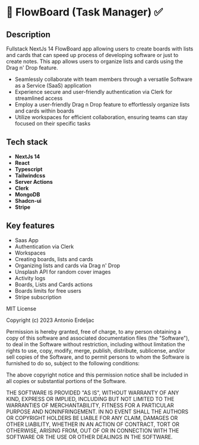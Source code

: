 
# 📝 FlowBoard (Task Manager) ✅

## Description
Fullstack NextJs 14 FlowBoard app allowing users to create boards with lists and cards that can speed up process of developing software or just to create notes. This app allows users to organize lists and cards using the Drag n' Drop feature.

- Seamlessly collaborate with team members through a versatile Software as a Service (SaaS) application
- Experience secure and user-friendly authentication via Clerk for streamlined access
- Employ a user-friendly Drag n Drop feature to effortlessly organize lists and cards within boards
- Utilize workspaces for efficient collaboration, ensuring teams can stay focused on their specific tasks

## Tech stack

- **NextJs 14**
- **React**
- **Typescript**
- **Tailwindcss**
- **Server Actions**
- **Clerk**
- **MongoDB**
- **Shadcn-ui**
- **Stripe**

## Key features

- Saas App
- Authentication via Clerk
- Workspaces
- Creating boards, lists and cards
- Organizing lists and cards via Drag n' Drop
- Unsplash API for random  cover images
- Activity logs
- Boards, Lists and Cards actions
- Boards limits for free users
- Stripe subscription

MIT License

Copyright (c) 2023 Antonio Erdeljac

Permission is hereby granted, free of charge, to any person obtaining a copy
of this software and associated documentation files (the "Software"), to deal
in the Software without restriction, including without limitation the rights
to use, copy, modify, merge, publish, distribute, sublicense, and/or sell
copies of the Software, and to permit persons to whom the Software is
furnished to do so, subject to the following conditions:

The above copyright notice and this permission notice shall be included in all
copies or substantial portions of the Software.

THE SOFTWARE IS PROVIDED "AS IS", WITHOUT WARRANTY OF ANY KIND, EXPRESS OR
IMPLIED, INCLUDING BUT NOT LIMITED TO THE WARRANTIES OF MERCHANTABILITY,
FITNESS FOR A PARTICULAR PURPOSE AND NONINFRINGEMENT. IN NO EVENT SHALL THE
AUTHORS OR COPYRIGHT HOLDERS BE LIABLE FOR ANY CLAIM, DAMAGES OR OTHER
LIABILITY, WHETHER IN AN ACTION OF CONTRACT, TORT OR OTHERWISE, ARISING FROM,
OUT OF OR IN CONNECTION WITH THE SOFTWARE OR THE USE OR OTHER DEALINGS IN THE
SOFTWARE.
